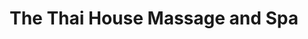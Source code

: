 ---
title: "The Thai House Massage and Spa"
url: /brookline/the-thai-house-massage-and-spa/
shop: massage
---